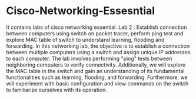 # Cisco-Networking-Essesntial
It contains labs of cisco networking  essential.
Lab 2 : Establish connection between computers using switch on packet tracer, perform ping test and explore MAC table of switch to understand learning, flooding and forwarding.
In this networking lab, the objective is to establish a connection between multiple computers using a switch and assign unique IP addresses to each computer. The lab involves performing "ping" tests between neighboring computers to verify connectivity. Additionally, we will explore the MAC table in the switch and gain an understanding of its fundamental functionalities such as learning, flooding, and forwarding. Furthermore, we will experiment with basic configuration and view commands on the switch to familiarize ourselves with its operation.
